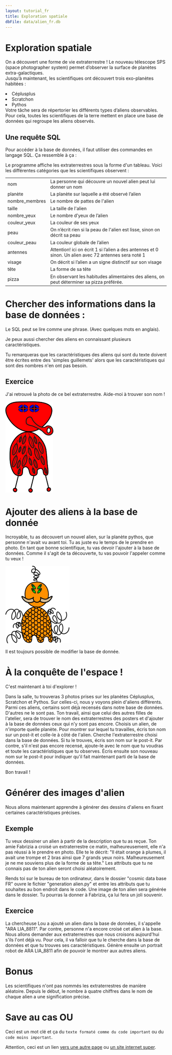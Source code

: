 ```yaml
---
layout: tutorial_fr
title: Exploration spatiale
dbFile: data/alien_fr.db
---
```


# Exploration spatiale

On a découvert une forme de vie extraterrestre ! Le nouveau télescope SPS (space photographer system) permet d’observer la surface de planètes extra-galactiques.
<br>Jusqu’à maintenant, les scientifiques ont découvert trois exo-planètes habitées : 
<li>Céplusplus</li>
<li>Scratchon</li>
<li>Pythos</li>
Votre tâche sera de répertorier les différents types d’aliens observables. Pour cela, toutes les scientifiques de la terre mettent en place une base de données qui regroupe les aliens observés.

<a name="base"></a>

## Une requête SQL
Pour accéder à la base de données, il faut utiliser des commandes en langage SQL. Ça ressemble à ça :
<sql-exercise
  data-question="Du code SQL"
  data-comment="Appuie sur Run pour voir ce qui se passe."
  data-default-text="SELECT *
  FROM extraterrestres
  LIMIT 10">
  </sql-exercise>
  
Le programme affiche les extraterrestres sous la forme d'un tableau. Voici les différentes catégories que les scientifiques observent :

<table>
 <tr>
  <td>nom</td>
  <td>La personne qui
  découvre un nouvel alien peut lui donner un nom</td>
 </tr>
 <tr>
  <td >planète</td>
  <td>La planète sur laquelle a été observé l’alien</td>
 </tr>
 <tr>
  <td>nombre_membres</td>
  <td>Le nombre de pattes de l'alien</td>
 </tr>
 <tr>
  <td>taille</td>
  <td>La taille de l'alien</td>
 </tr>
 <tr>
   <td>nombre_yeux</td>
  <td>Le nombre d’yeux de l’alien</td>
 </tr>
 <tr>
  <td>couleur_yeux</td>
  <td>La couleur de ses yeux</td>
 </tr>
 <tr>
  <td>peau</td>
  <td>On n’écrit rien si la peau de l'alien est lisse, sinon on décrit sa peau</td>
 </tr>
<tr>
<td>couleur_peau</td>
  <td>La couleur globale de l’alien </td>
 </tr>
 <tr >
  <td>antennes</td>
  <td>Attention! ici on écrit 1 si l’alien a des antennes et 0 sinon. Un alien avec 72 antennes sera noté 1 </td>
 </tr>
 <tr >
  <td >visage</td>
  <td >On décrit si l’alien a un signe distinctif sur son visage </td>
 </tr>
 <tr>
  <td > tête</td>
  <td >La forme de sa tête</td>
 </tr>
 <tr>
  <td> pizza </td>
  <td> En observant les habitudes alimentaires des aliens, on peut déterminer sa pizza préférée.</td>
 </tr>
</table>

# Chercher des informations dans la base de données :
Le SQL peut se lire comme une phrase. (Avec quelques mots en anglais). 
<sql-exercise
  data-question="Si on veut avoir des informations sur l'alien ' RODGERSIA_8121', il faut écrire:"
  data-default-text="/*On sélectionne toutes les variables */ 
SELECT *  
/*On indique le nom de la base de données */ 
FROM extraterrestres
WHERE nom= 'RODGERSIA_8121'"
  data-solution="">
  </sql-exercise>

<input-feedback 
data-title="La forme de la tête de l'alien RODGERSIA_8121 est"
data-solution="triangulaire"
success-message="Bravo !"
failure-message="Regarde mieux !"></input-feedback>

Je peux aussi chercher des aliens en connaissant plusieurs caractéristiques.

<sql-exercise
  data-question="Rechercher des aliens selon plusieurs caractéristiques"
  data-comment="Par exemple, si je cherche tous les aliens verts avec des antennes dont la tête est carrée, je vais taper la recherche suivante (à toi de compléter les '...' ):"
  data-default-text="SELECT *  
    FROM extraterrestres
    WHERE couleur_peau = '...'
    AND tête = '...'
    AND antennes = 1
  "></sql-exercise>

<div class="sideNote">
<p>Tu remarqueras que les caractéristiques des aliens qui sont du texte doivent être écrites entre des 'simples guillemets' alors que les caractéristiques qui sont des nombres n'en ont pas besoin. </p>
</div>

## Exercice
J'ai retrouvé la photo de ce bel extraterrestre. Aide-moi à trouver son nom ! 

<img src="imgs/alien mystere.jpg" alt="drawing" width="150px">


<sql-exercise
  data-question="Aide-moi à le retrouver !"
  data-comment=""
  data-default-text="SELECT *  
    FROM extraterrestres
    WHERE ... "></sql-exercise>

<input-feedback 
data-title="Écris son nom ici:"
data-solution="TRILLIUM"
success-message="Bon travail !"
failure-message="Ce n'est malheureusement pas ça "></input-feedback>

# Ajouter des aliens à la base de donnée

Incroyable, tu as découvert un nouvel alien, sur la planète pythos, que personne n'avait vu avant toi. Tu as juste eu le temps de le prendre en photo. En tant que bonne scientifique, tu vas devoir l'ajouter à la base de données. Comme il s'agit de ta découverte, tu vas pouvoir l'appeler comme tu veux !

<img src="imgs/XXX_alien a ajouter.jpg" width="200px">

<sql-exercise
  data-question="Entre toutes les caractéristiques connues de l'alien."
  data-comment="J'ai commencé à le faire pour toi. Mets des ??? pour les caractéristiques que tu ne connais pas."
  data-default-text="INSERT INTO extraterrestres
    VALUES ('le nom que tu veux',
            'pythos', 
            7, 
            '???', 
            4, 
            'vert',
            '...',  
            '...', 
            '...',
            '...', 
            '...', 
            '...' );
  "></sql-exercise>


<sql-exercise
  data-question="Vérifie que ton alien a bien été ajouté à la base de données."
  data-comment=""
  data-default-text="SELECT *
    FROM extraterrestres
    WHERE nom='...'
  "></sql-exercise>
  
Il est toujours possible de modifier la base de donnée.
<sql-exercise
  data-question="Par exemple, tu peux changer la pizza préférée ainsi:"
  data-comment=""
  data-default-text="UPDATE extraterrestres
    SET pizza= 'pizza au sugus'
    WHERE nom='le nom que tu veux'
  "></sql-exercise>
  
# À la conquête de l'espace !
C'est maintenant à toi d'explorer ! 

Dans la salle, tu trouveras 3 photos prises sur les planètes Céplusplus, Scratchon et Pythos. Sur celles-ci, nous y voyons plein d'aliens différents. Parmi ces aliens, certains sont déjà recensés dans notre base de données. D'autres ne le sont pas. Ton travail, ainsi que celui des autres filles de l'atelier, sera de trouver le nom des extraterrestres des posters et d'ajouter à la base de données ceux qui n'y sont pas encore. 
Choisis un alien, de n'importe quelle planète. Pour montrer sur lequel tu travailles, écris ton nom sur un post-it et colle-le à côté de l'alien. 
Cherche l'extraterrestre choisi dans la base de données. Si tu le trouves, écris son nom sur le post-it. Par contre, s'il n'est pas encore recensé, ajoute-le avec le nom que tu voudras et toute les caractéristiques que tu observes. Écris ensuite son nouveau nom sur le post-it pour indiquer qu'il fait maintenant parti de la base de données.

Bon travail ! 


<sql-exercise
  data-question="Pour rechercher un alien:"
  data-comment=""
  data-default-text="SELECT *
    FROM extraterrestres
    WHERE nom='...'
  "></sql-exercise>


<sql-exercise
  data-question="Pour ajouter un alien:"
  data-comment=""
  data-default-text="INSERT INTO extraterrestres
    VALUES ('le nom que tu veux',
            'sa planète', 
            '...', 
            '...', 
            '...', 
            '...',
            '...',  
            '...', 
            '...',
            '...', 
            '...', 
            '...' );
  "></sql-exercise>

# Générer des images d'alien

Nous allons maintenant apprendre à générer des dessins d'aliens en fixant certaines caractéristiques précises. 

## Exemple
Tu veux dessiner un alien à partir de la description que tu as reçue.
Ton amie Fabrizia a croisé un extraterrestre ce matin, malheureusement, elle n'a pas réussi à le prendre en photo. Elle te le décrit: 
"Il était orange à plumes, il avait une trompe et 2 bras ainsi que 7 grands yeux noirs. Malheureusement je ne me souviens plus de la forme de sa tête."
Les attributs que tu ne connais pas de ton alien seront choisi aléatoirement.

Rends toi sur le bureau de ton ordinateur, dans le dossier "cosmic data base FR" ouvre le fichier "generation alien.py" et entre les attributs que tu souhaites au bon endroit dans le code.
Une image de ton alien sera générée dans le dossier. Tu pourras la donner à Fabrizia, ça lui fera un joli souvenir. 

## Exercice
La chercheuse Lou a ajouté un alien dans la base de données, il s'appelle "ARA LIA_8811". 
Par contre, personne n'a encore croisé cet alien à la base. 
Nous allons demander aux extraterrestres que nous croisons aujourd'hui s'ils l'ont déjà vu. 
Pour cela, il va falloir que tu le cherche dans la base de données et que tu trouves ses caractéristiques.
Génère ensuite un portrait robot de ARA LIA_8811 afin de pouvoir le montrer aux autres aliens. 

<sql-exercise
  data-question="Pour rechercher les caractéristiques de l'alien"
  data-comment=""
  data-default-text="SELECT *
    FROM extraterrestres
    WHERE nom='...'
  "></sql-exercise>

# Bonus

Les scientifiques n'ont pas nommés les extraterrestres de manière aléatoire. Depuis le début, le nombre à quatre chiffres dans le nom de chaque alien a une signification précise.  

<sql-exercise
  data-question="Arrives-tu à comprendre comment est choisi le nombre dans le nom de chaque alien"
  data-comment="Sors une liste d'une quinzaine d'aliens et essaie de comprendre la logique."
  data-default-text="SELECT *
    FROM extraterrestres
    LIMIT 15
  "></sql-exercise>


# Save au cas OU

Ceci est un <span class="keyword">mot clé</span> et ça du <code class=keyword>texte formaté comme du code important</code> ou du <code>code moins important</code>.

<sql-exercise
  data-question="Titre du bloc SQL"
  data-comment="Commentaire"
  data-default-text="texte par défault dans le champs de texte à remplir"></sql-exercise>

<sql-exercise
  data-question="On peut aussi mettre une solution et afficher du texte si l'exercice est réussi"
  data-comment="Si "
  data-default-text = "/* Ceci est un commentaire. */
  Quelle est la vraie vérité?"
  data-solution="C'est la vérité vraie"
success-message="Bravo"
failure-message="Pas bravo"></sql-exercise>

<div class="warning">
Attention, ceci est un lien <a href="commandes_sql.html">vers une autre page</a> ou <a href="https://theuselessweb.com/">un site internet super</a>.
</div>

<input-feedback 
data-title="Exercice sous forme de texte"
data-solution="la solution"
success-message="Bravo"
failure-message="NUL"></input-feedback>
